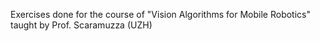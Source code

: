 Exercises done for the course of "Vision Algorithms for Mobile Robotics" taught by Prof. Scaramuzza (UZH)

